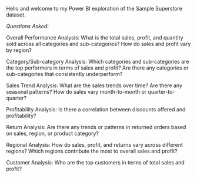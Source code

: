 Hello and welcome to my Power BI exploration of the Sample Superstore dataset.

*Questions Asked:*

Overall Performance Analysis:
  What is the total sales, profit, and quantity sold across all categories and sub-categories?
  How do sales and profit vary by region?

Category/Sub-category Analysis:
  Which categories and sub-categories are the top performers in terms of sales and profit?
  Are there any categories or sub-categories that consistently underperform?

Sales Trend Analysis:
  What are the sales trends over time? Are there any seasonal patterns?
  How do sales vary month-to-month or quarter-to-quarter?

Profitability Analysis:
  Is there a correlation between discounts offered and profitability?

Return Analysis:
  Are there any trends or patterns in returned orders based on sales, region, or product category?

Regional Analysis:
  How do sales, profit, and returns vary across different regions?
  Which regions contribute the most to overall sales and profit?

Customer Analysis:
  Who are the top customers in terms of total sales and profit?



